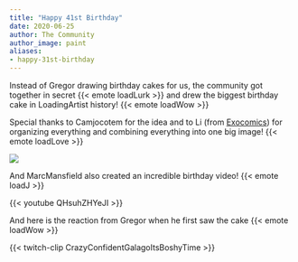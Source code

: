 ```yaml
---
title: "Happy 41st Birthday"
date: 2020-06-25
author: The Community
author_image: paint
aliases:
- happy-31st-birthday
---
```


Instead of Gregor drawing birthday cakes for us, the community got together in secret {{< emote loadLurk >}}
and drew the biggest birthday cake in LoadingArtist history! {{< emote loadWow >}}

Special thanks to Camjocotem for the idea and to Li (from [Exocomics](https://www.exocomics.com/)) for organizing
everything and combining everything into one big image! {{< emote loadLove >}}

[![](/news/images/birthday-cake-2020_scaled.jpg)](/news/images/birthday-cake-2020_HD.jpg)

And MarcMansfield also created an incredible birthday video! {{< emote loadJ >}}

{{< youtube QHsuhZHYeJI >}}

And here is the reaction from Gregor when he first saw the cake {{< emote loadWow >}}

{{< twitch-clip CrazyConfidentGalagoItsBoshyTime >}}
